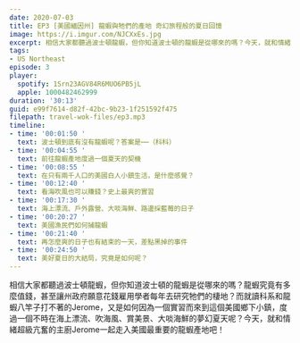 ```yaml
---
date: 2020-07-03
title: EP3 [美國緬因州] 龍蝦與牠們的產地 奇幻旅程般的夏日回憶
image: https://i.imgur.com/NJCXxEs.jpg
excerpt: 相信大家都聽過波士頓龍蝦，但你知道波士頓的龍蝦是從哪來的嗎？今天，就和情緒超級亢奮的主廚Jerome一起走入美國最重要的龍蝦產地吧！
tags:
- US Northeast
episode: 3
player:
  spotify: 1Srn23AGV84R6MUO6PB5jL
  apple: 1000482462999
duration: '30:13'
guid: e99f7614-d82f-42bc-9b23-1f251592f475
filepath: travel-wok-files/ep3.mp3
timeline:
- time: '00:01:50 '
  text: 波士頓到底有沒有龍蝦呢？答案是⋯⋯（科科）
- time: '00:04:55 '
  text: 前往龍蝦產地度過一個夏天的契機
- time: '00:08:55 '
  text: 在只有兩千人口的美國白人小鎮生活，是什麼感覺？
- time: '00:12:40 '
  text: 看海吹風也可以賺錢？史上最爽的實習
- time: '00:17:30 '
  text: 海上漂流、戶外露營、大啖海鮮、路邊採藍莓的日子
- time: '00:20:27 '
  text: 美國漁民們如何捕龍蝦
- time: '00:21:40 '
  text: 再怎麼爽的日子也有結束的一天，差點黑掉的事件
- time: '00:24:50 '
  text: 美好夏日的大結局，究竟是如何呢？
---
```


相信大家都聽過波士頓龍蝦，但你知道波士頓的龍蝦是從哪來的嗎？龍蝦究竟有多麼值錢，甚至讓州政府願意花錢雇用學者每年去研究牠們的棲地？而就讀科系和龍蝦八竿子打不著的Jerome，又是如何因為一個實習而來到這個美國鄉下小鎮，度過一個不時在海上漂流、吹海風、賞美景、大啖海鮮的夢幻夏天呢？今天，就和情緒超級亢奮的主廚Jerome一起走入美國最重要的龍蝦產地吧！


